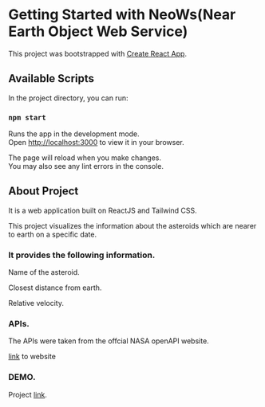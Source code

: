 # Getting Started with NeoWs(Near Earth Object Web Service)

This project was bootstrapped with [Create React App](https://github.com/facebook/create-react-app).

## Available Scripts

In the project directory, you can run:

### `npm start`

Runs the app in the development mode.\
Open [http://localhost:3000](http://localhost:3000) to view it in your browser.

The page will reload when you make changes.\
You may also see any lint errors in the console.


## About Project

It is a web application built on ReactJS and Tailwind CSS.

This project visualizes the information about the asteroids which are nearer to earth on a specific date.

### It provides the following information.

  Name of the asteroid. 
  
  Closest distance from earth.
  
  Relative velocity.
  
### APIs.

The APIs were taken from the offcial NASA openAPI website.

[link](https://api.nasa.gov/) to website

### DEMO.

Project [link](https://near-earth-objects.vercel.app/).


 
